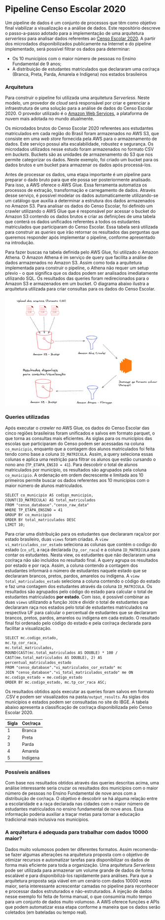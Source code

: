 # Pipeline Censo Escolar 2020

Um pipeline de dados é um conjunto de processos que têm como objetivo final viabilizar a visualização e a análise de dados. Este repositório descreve o passo-a-passo adotado para a implementação de uma arquitetura *serverless* para analisar dados referentes ao [Censo Escolar 2020](https://www.gov.br/inep/pt-br/acesso-a-informacao/dados-abertos/microdados/censo-escolar). A partir dos microdados disponibilizados publicamente na Internet e do pipeline implementado, será possível filtrar os dados para determinar:
- Os 10 municípios com o maior número de pessoas no Ensino Fundamental de 9 anos;
- A distribuição de estudantes matriculados que declararam uma cor/raça (Branca, Preta, Parda, Amarela e Indígena) nos estados brasileiros 

### Arquitetura

Para construir o pipeline foi utilizada uma arquitetura *Serverless*. Neste modelo, um provedor de *cloud* será responsável por criar e gerenciar a infraestrutura de uma solução para a análise de dados do Censo Escolar 2020. O provedor utilizado é o [Amazon Web Services](https://aws.amazon.com/pt/), a plataforma de nuvem mais adotada no mundo atualmente.

Os microdados brutos do Censo Escolar 2020 referentes aos estudantes matriculados em cada região do Brasil foram armazenados no AWS S3, que consiste em uma *web store* fornecida pela AWS para o armazenamento de dados. Este serviço possui alta escalabilidade, robustez e segurança. Os microdados utilizados nesse estudo foram armazenados no formato CSV em *buckets*. Buckets são as unidades de armazenamento do S3 que nos permite categorizar os dados. Neste exemplo, foi criado um bucket para os dados brutos e um bucket para armazenar os dados após processá-los.

Antes de processar os dados, uma etapa importante é um pipeline para preparar o dado bruto para que ele possa ser posteriormente analisado. Para isso, a AWS oferece o AWS Glue. Essa ferramenta automatiza os processos de extração, transformação e carregamento de dados. Através desse serviço, é possível modelar os dados automaticamente utilizando-se um catálogo que auxilia a determinar a estrutura dos dados armazenados no Amazon S3. Para analisar os dados do Censo Escolar, foi definido um crawler utilizando o AWS Glue que é responsável por acessar o bucket do Amazon S3 contendo os dados brutos e criar as definições de uma tabela que conterá os dados unificados referentes a todos os estudantes matriculados que participaram do Censo Escolar. Essa tabela será utilizada para construir as *queries* que irão retornar os resultados das perguntas que queremos responder após implementar o pipeline, conforme apresentado na introdução.

Para fazer buscas na tabela definida pelo AWS Glue, foi utilizado o Amazon Athena. O Amazon Athena é im serviço de query que facilita a análise de dados armazenados no Amazon S3. Assim como toda a arquitetura implementada para construir o pipeline, o Athena não requer um setup pŕevio - o que significa que os dados podem ser analisados imediatamente utilizando SQL. Os resultados das queries foram redirecionados para o Amazon S3 e armazenados em um bucket. O diagrama abaixo ilustra a arquitetura utilizada para criar consultas para os dados do Censo Escolar.

![Diagrama arquitetural](diagrams/diagrama_arquitetura.png)


### Queries utilizadas

Após executar o *crawler* no AWS Glue, os dados do Censo Escolar das cinco regiões brasileiras foram unificados e salvos em formato parquet, o que torna as consultas mais eficientes. As siglas para os municípios das escolas que participaram do Censo podem ser acessadas na coluna `co_municipio`, enquanto que a contagem dos alunos matriculados foi feita tendo como base a coluna `ID_MATRICULA`. Assim, a query seleciona essas colunas e aplica uma restrição para filtrar os alunos que estão cursando o nono ano (`TP_ETAPA_ENSIO = 41`). Para descobrir o total de alunos matriculados por município, os resultados são agrupados pela coluna `co_municipio`. A ordenação em ordem decrescente e limitada aos 10 primeiros permite buscar os dados referentes aos 10 municípios com o maior número de alunos matriculados.

```
SELECT co_municipio AS codigo_municipio,
COUNT(ID_MATRICULA) AS total_matriculados
FROM "censo_database"."censo_raw_data"
WHERE TP_ETAPA_ENSINO = 41
GROUP BY co_municipio
ORDER BY total_matriculados DESC
LIMIT 10;
``` 

Para criar uma distribuição para os estudantes que declararam raça/cor por estado brasileiro, duas `views` foram criadas. A `view` `vi_matriculados_cor_estado` seleciona as colunas que contém o codigo do estado (`co_uf`), a raça declarada (`tp_cor_raca`) e a coluna `ID_MATRICULA` para contar os estudantes. Nesta view, os estudantes que não declararam uma cor/raça não são incluídos no resultado final. A query agrupa os resultados por estado e por raça. Assim, a coluna contendo a contagem dos estudantes informará o número de estudantes naquele estado que se declararam brancos, pretos, pardos, amarelos ou indígena. A `view` `total_matriculados_estado` seleciona a coluna contendo o código do estado e faz uma contagem dos estudantes através da coluna `ID_MATRICULA`. Os resultados são agrupados pelo código do estado para calcular o total de estudantes matriculados **por estado**. Com isso, é possível combinar as duas `views` utilizando a função `JOIN` e dividir o total de estudantes que declararam raça nos estados pelo total de estudantes matriculados na respectiva UF para calcular o percentual de estudantes que se declararam brancos, pretos, pardos, amarelos ou indígena em cada estado. O resultado final foi ordenado pelo código do estado e pela cor/raça declarada para facilitar a visualização.
```
SELECT mc.codigo_estado,
mc.tp_cor_raca,
mc.total_matriculados,
ROUND(CAST(mc.total_matriculados AS DOUBLE) * 100 / CAST(me.total_matriculados AS DOUBLE), 2) AS percentual_matriculados_estado
FROM "censo_database"."vi_matriculados_cor_estado" mc
JOIN "censo_database"."vi_total_matriculados_estado" me ON
mc.codigo_estado = me.codigo_estado
ORDER BY mc.codigo_estado, mc.tp_cor_raca ASC;
``` 
Os resultados obtidos após executar as queries foram salvos em formato .CSV e podem ser visualizados na pasta`/output_results`. As siglas dos municípios e estados podem ser consultadas no site do IBGE. A tabela abaixo apresenta a classificação de cor/raça disponibilizada pelo Censo Escolar 2020.

Sigla | Cor/raça 
---| ---
1 | Branca
2 | Preta 
3 | Parda 
4 | Amarela 
5 | Indígena

### Possíveis análises

Com base nos resultados obtidos através das queries descritas acima, uma análise interessante seria cruzar os resultados dos municípios com o maior número de pessoas no Ensino Fundamental de nove anos com a distribuição de cor/raça. O objetivo é descobrir se há alguma relação entre a escolaridade e a raça declarada nas cidades com o maior número de estudantes matriculados no ensino fundamental de nove anos. Essa informação poderia auxiliar a traçar metas para tornar a educação tradicional mais inclusiva nos municípios.

### A arquitetura é adequada para trabalhar com dados 10000 maior?

Dados muito volumosos podem ter diferentes formatos. Assim recomenda-se fazer algumas alterações na arquitetura proposta com o objetivo de otimizar recursos e automatizar tarefas para disponibilizar os dados de forma mais eficiente para toda a organização.
Uma arquitetura *Serverless* pode ser utilizada para armazenar um volume grande de dados de forma escalável e para disponibilizá-los rapidamente para análises. Para que a arquitetura proposta seja viável em um cenário com dados 10000 vezes maior, seria interessante acrescentar camadas no pipeline para reconhecer e processar dados estruturados e não-estruturados. A injeção de dados nesse exemplo foi feita de forma manual, o que consumiria muito tempo para um conjunto de dados muito volumoso. A AWS oferece funções e APIs que podem automatizar essa etapa conforme a maneira que os dados serão coletados (em bateladas ou tempo real).
